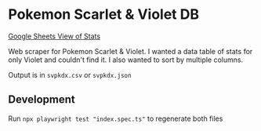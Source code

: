 # Pokemon Scarlet & Violet DB

[Google Sheets View of Stats](https://docs.google.com/spreadsheets/d/1RzFqFiloiKv04dlDN35yVrymWUaDbb4oktfWDKhTITM/edit?usp=sharing)

Web scraper for Pokemon Scarlet & Violet. I wanted a data table of stats for only Violet and couldn't find it. I also wanted to sort by multiple columns.

Output is in `svpkdx.csv` or `svpkdx.json`

## Development

Run `npx playwright test "index.spec.ts"` to regenerate both files
